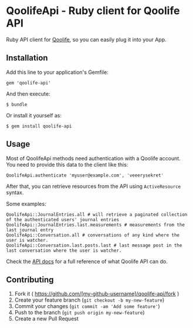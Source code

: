 # QoolifeApi - Ruby client for Qoolife API

Ruby API client for [Qoolife](https://qoolife.com), so you can easily plug it into your App.

## Installation

Add this line to your application's Gemfile:

    gem 'qoolife-api'

And then execute:

    $ bundle

Or install it yourself as:

    $ gem install qoolife-api

## Usage

Most of QoolifeApi methods need authentication with a Qoolife account. You need to provide this data to the client like this:

    QoolifeApi.authenticate 'myuser@example.com', 'veeerysekret'

After that, you can retrieve resources from the API using `ActiveResource` syntax.

Some examples:

    QoolifeApi::JournalEntries.all # will retrieve a paginated collection of the authenticated users' journal entries
    QoolifeApi::JournalEntries.last.measurements # measurements from the last journal entry
    QoolifeApi::Conversation.all # conversations of any kind where the user is watcher.
    QoolifeApi::Conversation.last.posts.last # last message post in the last conversation where the user is watcher.

Check the [API docs](http://developer.qoolife.com) for a full reference of what Qoolife API can do.

## Contributing

1. Fork it ( https://github.com/[my-github-username]/qoolife-api/fork )
2. Create your feature branch (`git checkout -b my-new-feature`)
3. Commit your changes (`git commit -am 'Add some feature'`)
4. Push to the branch (`git push origin my-new-feature`)
5. Create a new Pull Request
